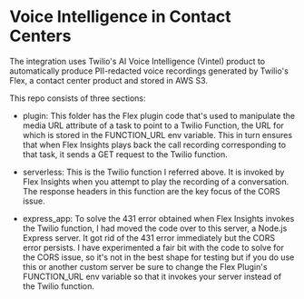 # Voice Intelligence in Contact Centers

The integration uses Twilio's AI Voice Intelligence (Vintel) product to automatically produce PII-redacted voice recordings generated by Twilio's Flex, a contact center product and stored in AWS S3.

This repo consists of three sections:

- plugin: This folder has the Flex plugin code that's used to manipulate the media URL attribute of a task to point to a Twilio Function, the URL for which is stored in the FUNCTION_URL env variable. This  in turn ensures that when Flex Insights plays back the call recording corresponding to that task, it sends a GET request to the Twilio function.

- serverless: This is the Twilio function I referred above. It is invoked by Flex Insights when you attempt to play the recording of a conversation. The response headers in this function are the key focus of the CORS issue. 

- express_app: To solve the 431 error obtained when Flex Insights invokes the Twilio function, I had moved the code over to this server, a Node.js Express server. It got rid of the 431 error immediately but the CORS error persists. I have experimented a fair bit with the code to solve for the CORS issue, so it's not in the best shape for testing but if you do use this or another custom server be sure to change the Flex Plugin's FUNCTION_URL env variable so that it invokes your server instead of the Twilio function.
